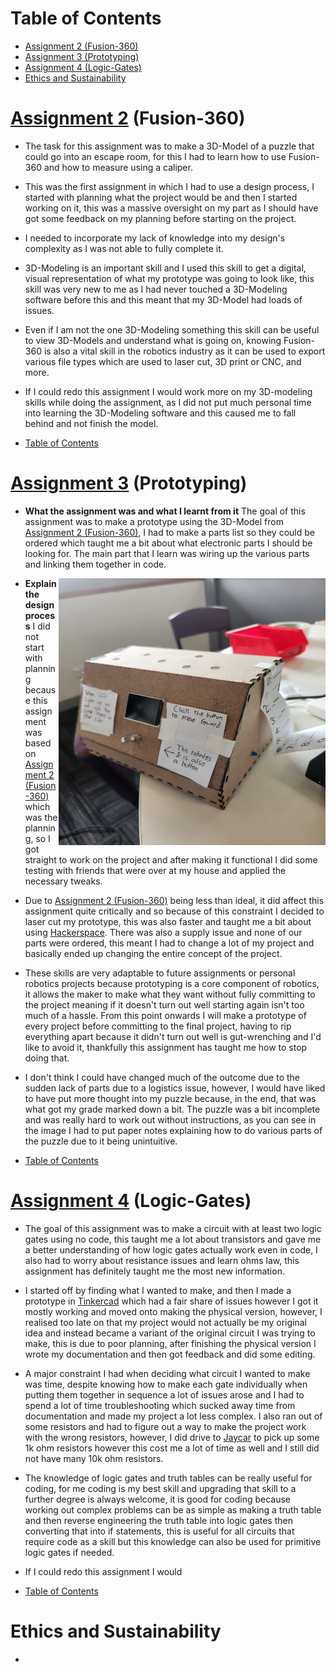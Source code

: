 <a name="Table-of-Contents"></a>
# Table of Contents
  * [Assignment 2 (Fusion-360)](#Assignment-2)
  * [Assignment 3 (Prototyping)](#Assignment-3)
  * [Assignment 4 (Logic-Gates)](#Assignment-4)
  * [Ethics and Sustainability](#Ethics-and-Sustainability)

<a name="Assignment-2"></a>
# [Assignment 2](https://docs.google.com/document/d/1LIhUYkaf867kwXQBt9mHuq_mbfdXFZp5bEwa1eQIe9M/edit?usp=sharing) (Fusion-360)
  * The task for this assignment was to make a 3D-Model of a puzzle that could go into an escape room, for this I had to learn how to use Fusion-360 and how to measure using a caliper.
    
  * This was the first assignment in which I had to use a design process, I started with planning what the project would be and then I started working on it, this was a massive oversight on my part as I should have got some feedback on my planning before starting on the project.
    
  * I needed to incorporate my lack of knowledge into my design's complexity as I was not able to fully complete it. 
    
  * 3D-Modeling is an important skill and I used this skill to get a digital, visual representation of what my prototype was going to look like, this skill was very new to me as I had never touched a 3D-Modeling software before this and this meant that my 3D-Model had loads of issues.
    
  * Even if I am not the one 3D-Modeling something this skill can be useful to view 3D-Models and understand what is going on, knowing Fusion-360 is also a vital skill in the robotics industry as it can be used to export various file types which are used to laser cut, 3D print or CNC, and more.
    
  * If I could redo this assignment I would work more on my 3D-modeling skills while doing the assignment, as I did not put much personal time into learning the 3D-Modeling software and this caused me to fall behind and not finish the model.

  * [Table of Contents](#Table-of-Contents)
    
<a name="Assignment-3"></a>
# [Assignment 3](https://docs.google.com/document/d/1Jk0fSGwwOLpr9i07WvMMjKFnM6h-2lXJJdnnV7qE2yY/edit?usp=sharing) (Prototyping)
  * **What the assignment was and what I learnt from it** The goal of this assignment was to make a prototype using the 3D-Model from [Assignment 2 (Fusion-360)](#Assignment-2), I had to make a parts list so they could be ordered which taught me a bit about what electronic parts I should be looking for. The main part that I learn was wiring up the various parts and linking them together in code.
    
  * <a href="url"><img src="robotics evidence.jpg" align="right" height="427" width="427" ></a>**Explain the design process** I did not start with planning because this assignment was based on [Assignment 2 (Fusion-360)](#Assignment-2) which was the planning, so I got straight to work on the project and after making it functional I did some testing with friends that were over at my house and applied the necessary tweaks.
    
  * Due to [Assignment 2 (Fusion-360)](#Assignment-2) being less than ideal, it did affect this assignment quite critically and so because of this constraint I decided to laser cut my prototype, this was also faster and taught me a bit about using [Hackerspace](https://boxes.hackerspace-bamberg.de/Console2?language=en). There was also a supply issue and none of our parts were ordered, this meant I had to change a lot of my project and basically ended up changing the entire concept of the project.

  * These skills are very adaptable to future assignments or personal robotics projects because prototyping is a core component of robotics, it allows the maker to make what they want without fully committing to the project meaning if it doesn't turn out well starting again isn't too much of a hassle. From this point onwards I will make a prototype of every project before committing to the final project, having to rip everything apart because it didn't turn out well is gut-wrenching and I'd like to avoid it, thankfully this assignment has taught me how to stop doing that.
    
  *  I don't think I could have changed much of the outcome due to the sudden lack of parts due to a logistics issue, however, I would have liked to have put more thought into my puzzle because, in the end, that was what got my grade marked down a bit. The puzzle was a bit incomplete and was really hard to work out without instructions, as you can see in the image I had to put paper notes explaining how to do various parts of the puzzle due to it being unintuitive.
    
  * [Table of Contents](#Table-of-Contents)

<a name="Assignment-4"></a>
# [Assignment 4](https://docs.google.com/document/d/1AUkccOJvTg26qP0JidxsnGPb405F-uH-OYcI0rLjJEU/edit?usp=sharing) (Logic-Gates)
  * The goal of this assignment was to make a circuit with at least two logic gates using no code, this taught me a lot about transistors and gave me a better understanding of how logic gates actually work even in code, I also had to worry about resistance issues and learn ohms law, this assignment has definitely taught me the most new information.
    
  * I started off by finding what I wanted to make, and then I made a prototype in [Tinkercad](https://www.tinkercad.com) which had a fair share of issues however I got it mostly working and moved onto making the physical version, however, I realised too late on that my project would not actually be my original idea and instead became a variant of the original circuit I was trying to make, this is due to poor planning, after finishing the physical version I wrote my documentation and then got feedback and did some editing.
    
  * A major constraint I had when deciding what circuit I wanted to make was time, despite knowing how to make each gate individually when putting them together in sequence a lot of issues arose and I had to spend a lot of time troubleshooting which sucked away time from documentation and made my project a lot less complex. I also ran out of some resistors and had to figure out a way to make the project work with the wrong resistors, however, I did drive to [Jaycar](https://www.jaycar.com.au) to pick up some 1k ohm resistors however this cost me a lot of time as well and I still did not have many 10k ohm resistors.
    
  * The knowledge of logic gates and truth tables can be really useful for coding, for me coding is my best skill and upgrading that skill to a further degree is always welcome, it is good for coding because working out complex problems can be as simple as making a truth table and then reverse engineering the truth table into logic gates then converting that into if statements, this is useful for all circuits that require code as a skill but this knowledge can also be used for primitive logic gates if needed.
    
  * If I could redo this assignment I would 
    
  * [Table of Contents](#Table-of-Contents)

<a name="Ethics-and-Sustainability"></a>
# Ethics and Sustainability
  * 
